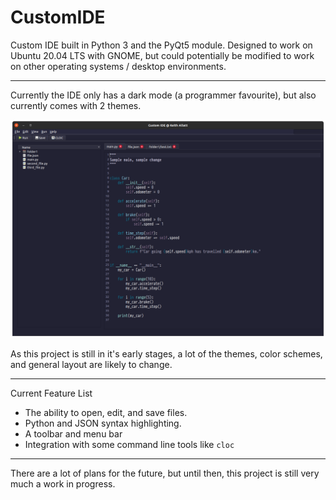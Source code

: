 # CustomIDE

Custom IDE built in Python 3 and the PyQt5 module. Designed to work on Ubuntu 20.04 LTS with GNOME, 
but could potentially be modified to work on other operating systems / desktop environments.

---

Currently the IDE only has a dark mode (a programmer favourite), but also currently comes with 2 themes.

![current_ide](readme_assets/current_sample_main.png "Sample Custom IDE")

As this project is still in it's early stages, a lot of the themes, color schemes, and general layout 
are likely to change.

---

Current Feature List
 - The ability to open, edit, and save files.
 - Python and JSON syntax highlighting.
 - A toolbar and menu bar
 - Integration with some command line tools like `cloc`
---

There are a lot of plans for the future, but until then, this project is still very much a work in progress.

